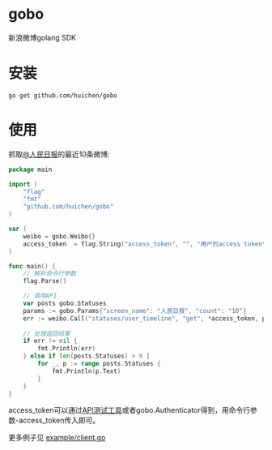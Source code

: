 gobo
====

新浪微博golang SDK

# 安装

```
go get github.com/huichen/gobo
```

# 使用

抓取<a href="http://weibo.com/rmrb">@人民日报</a>的最近10条微博:

```go
package main

import (
	"flag"
	"fmt"
	"github.com/huichen/gobo"
)

var (
	weibo = gobo.Weibo{}
	access_token  = flag.String("access_token", "", "用户的access token")
)

func main() {
	// 解析命令行参数
	flag.Parse()

	// 调用API
	var posts gobo.Statuses
	params := gobo.Params{"screen_name": "人民日报", "count": "10"}
	err := weibo.Call("statuses/user_timeline", "get", *access_token, params, &posts)
	
	// 处理返回结果
	if err != nil {
		fmt.Println(err)
	} else if len(posts.Statuses) > 0 {
		for _, p := range posts.Statuses {
			fmt.Println(p.Text)
		}
	}
}
```

access_token可以通过<a href="http://open.weibo.com/tools/console">API测试工具</a>或者gobo.Authenticator得到，用命令行参数-access_token传入即可。


更多例子见 <a href="https://github.com/huichen/gobo/blob/master/example/client.go">example/client.go</a>
